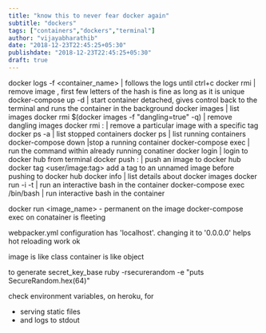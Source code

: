 ```yaml
---
title: "know this to never fear docker again"
subtitle: "dockers"
tags: ["containers","dockers","terminal"]
author: "vijayabharathib"
date: "2018-12-23T22:45:25+05:30"
publishdate: "2018-12-23T22:45:25+05:30"
draft: true
---
```


docker logs -f <container_name> | follows the logs until ctrl+c
docker rmi <hash> | remove image , first few letters of the hash is fine as long as it is unique
docker-compose up -d | start container detached, gives control back to the terminal and runs the container in the background
docker images | list images
docker rmi $(docker images -f "dangling=true" -q) | remove dangling images
docker rmi <image>:<tag> | remove a particular image with a specific tag
docker ps -a | list stopped containers
docker ps | list running containers 
docker-compose down |stop a running container 
docker-compose exec <command> | run the command within already running conatiner 
docker login | login to docker hub from terminal 
docker push <image>:<tag> | push an image to docker hub
docker tag <hash> <user/image:tag> add a tag to an unnamed image before pushing to docker hub
docker info | list details about docker images
docker run -i -t | run an interactive bash in the container
docker-compose exec /bin/bash | run interactive bash in the container 

docker run <image_name> <command> - permanent on the image
docker-compose exec on conatainer is fleeting

webpacker.yml configuration has 'localhost'. changing it to '0.0.0.0' helps hot reloading work ok

image is like class 
container is like object

to generate secret_key_base
ruby -rsecurerandom -e "puts SecureRandom.hex(64)"

check environment variables, on heroku,  for 
* serving static files
* and logs to stdout